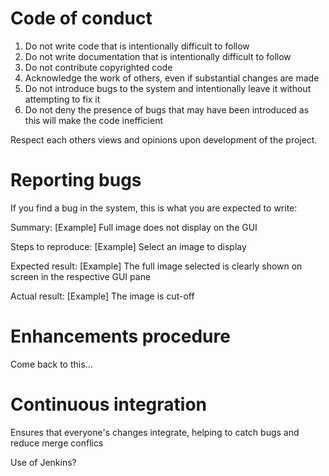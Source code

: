 # Code of conduct

1. Do not write code that is intentionally difficult to follow
2. Do not write documentation that is intentionally difficult to follow
3. Do not contribute copyrighted code
4. Acknowledge the work of others, even if substantial changes are made
5. Do not introduce bugs to the system and intentionally leave it without attempting to fix it
6. Do not deny the presence of bugs that may have been introduced as this will make the code inefficient

Respect each others views and opinions upon development of the project. 

# Reporting bugs

If you find a bug in the system, this is what you are expected to write:

Summary:
[Example] Full image does not display on the GUI

Steps to reproduce:
[Example] Select an image to display

Expected result:
[Example] The full image selected is clearly shown on screen in the respective GUI pane

Actual result:
[Example] The image is cut-off

# Enhancements procedure

Come back to this...

# Continuous integration

Ensures that everyone's changes integrate, helping to catch bugs and reduce merge conflics

Use of Jenkins?
